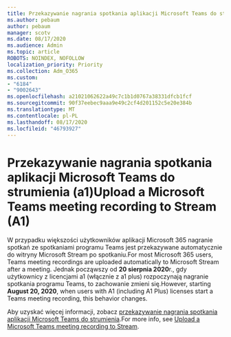 ```yaml
---
title: Przekazywanie nagrania spotkania aplikacji Microsoft Teams do strumienia (a1)
ms.author: pebaum
author: pebaum
manager: scotv
ms.date: 08/17/2020
ms.audience: Admin
ms.topic: article
ROBOTS: NOINDEX, NOFOLLOW
localization_priority: Priority
ms.collection: Adm_O365
ms.custom:
- "6184"
- "9002643"
ms.openlocfilehash: a21021062622a49c7c1b1d0767a38331dfcb1fcf
ms.sourcegitcommit: 90f37eebec9aaa9e49c2cf4d201152c5e20e384b
ms.translationtype: MT
ms.contentlocale: pl-PL
ms.lasthandoff: 08/17/2020
ms.locfileid: "46793927"
---
```

# <a name="upload-a-microsoft-teams-meeting-recording-to-stream-a1"></a><span data-ttu-id="f042d-102">Przekazywanie nagrania spotkania aplikacji Microsoft Teams do strumienia (a1)</span><span class="sxs-lookup"><span data-stu-id="f042d-102">Upload a Microsoft Teams meeting recording to Stream (A1)</span></span>

<span data-ttu-id="f042d-103">W przypadku większości użytkowników aplikacji Microsoft 365 nagranie spotkań ze spotkaniami programu Teams jest przekazywane automatycznie do witryny Microsoft Stream po spotkaniu.</span><span class="sxs-lookup"><span data-stu-id="f042d-103">For most Microsoft 365 users, Teams meeting recordings are uploaded automatically to Microsoft Stream after a meeting.</span></span> <span data-ttu-id="f042d-104">Jednak począwszy od  **20 sierpnia 2020**r., gdy użytkownicy z licencjami a1 (włącznie z a1 plus) rozpoczynają nagranie spotkania programu Teams, to zachowanie zmieni się.</span><span class="sxs-lookup"><span data-stu-id="f042d-104">However, starting  **August 20, 2020**, when users with A1 (including A1 Plus) licenses start a Teams meeting recording, this behavior changes.</span></span>  

<span data-ttu-id="f042d-105">Aby uzyskać więcej informacji, zobacz [przekazywanie nagrania spotkania aplikacji Microsoft Teams do strumienia](https://docs.microsoft.com/stream/portal-upload-teams-meeting-recording).</span><span class="sxs-lookup"><span data-stu-id="f042d-105">For more info, see [Upload a Microsoft Teams meeting recording to Stream](https://docs.microsoft.com/stream/portal-upload-teams-meeting-recording).</span></span>